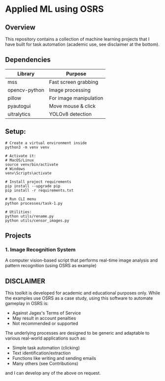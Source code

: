 # Applied ML using OSRS

## Overview
This repository contains a collection of machine learning projects that I have built for task automation (academic use, see disclaimer at the bottom). 

## Dependencies

| Library | Purpose |
|---------|---------|
| mss | Fast screen grabbing |
| opencv-python | Image processing |
| pillow | For image manipulation |
| pyautogui | Move mouse & click |
| ultralytics | YOLOv8 detection |

## Setup:
```
# Create a virtual environment inside
python3 -m venv venv

# Activate it:
# MacOS/Linux
source venv/bin/activate
# Windows
venv\Scripts\activate

# Install project requirements
pip install --upgrade pip
pip install -r requirements.txt

# Run CLI menu
python processes/task-1.py

# Utilities:
python utils/rename.py
python utils/censor_images.py
```

## Projects

### 1. Image Recognition System
A computer vision-based script that performs real-time image analysis and pattern recognition (using OSRS as example)

## DISCLAIMER

This toolkit is developed for academic and educational purposes only. While the examples use OSRS as a case study, using this software to automate gameplay in OSRS is:
- Against Jagex's Terms of Service
- May result in account penalties
- Not recommended or supported

The underlying processes are designed to be generic and adaptable to various real-world applications such as:

- Simple task automation (clicking)
- Text identification/extraction 
- Functions like writing and sending emails
- Many others (see Contributions)

and I can develop any of the above on request. 
